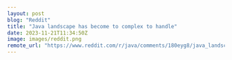 ```yaml
---
layout: post
blog: "Reddit"
title: "Java landscape has become to complex to handle"
date: 2023-11-21T11:34:50Z
image: images/reddit.png
remote_url: "https://www.reddit.com/r/java/comments/180eyg8/java_landscape_has_become_to_complex_to_handle/"
---
```

